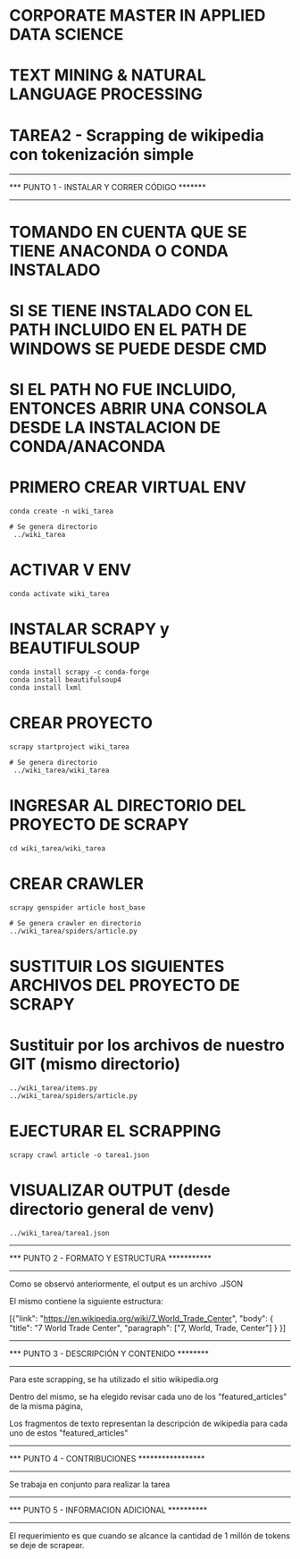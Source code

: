 # CORPORATE MASTER IN APPLIED DATA SCIENCE
# TEXT MINING & NATURAL LANGUAGE PROCESSING
# TAREA2 - Scrapping de wikipedia con tokenización simple

**********************************************
*** PUNTO 1 - INSTALAR Y CORRER CÓDIGO *******
**********************************************

# TOMANDO EN CUENTA QUE SE TIENE ANACONDA O CONDA INSTALADO
# SI SE TIENE INSTALADO CON EL PATH INCLUIDO EN EL PATH DE WINDOWS SE PUEDE DESDE CMD
# SI EL PATH NO FUE INCLUIDO, ENTONCES ABRIR UNA CONSOLA DESDE LA INSTALACION DE CONDA/ANACONDA

# PRIMERO CREAR VIRTUAL ENV

	conda create -n wiki_tarea
	
	# Se genera directorio
	 ../wiki_tarea

# ACTIVAR V ENV

	conda activate wiki_tarea

# INSTALAR SCRAPY y BEAUTIFULSOUP

	conda install scrapy -c conda-forge
	conda install beautifulsoup4
	conda install lxml

# CREAR PROYECTO

	scrapy startproject wiki_tarea

	# Se genera directorio
	 ../wiki_tarea/wiki_tarea

# INGRESAR AL DIRECTORIO DEL PROYECTO DE SCRAPY

	cd wiki_tarea/wiki_tarea

# CREAR CRAWLER

	scrapy genspider article host_base

	# Se genera crawler en directorio 
	../wiki_tarea/spiders/article.py

# SUSTITUIR LOS SIGUIENTES ARCHIVOS DEL PROYECTO DE SCRAPY
# Sustituir por los archivos de nuestro GIT (mismo directorio)

	../wiki_tarea/items.py
	../wiki_tarea/spiders/article.py

# EJECTURAR EL SCRAPPING

	scrapy crawl article -o tarea1.json

# VISUALIZAR OUTPUT (desde directorio general de venv)

	../wiki_tarea/tarea1.json

**********************************************
*** PUNTO 2 - FORMATO Y ESTRUCTURA ***********
**********************************************

Como se observó anteriormente, el output es un archivo .JSON

El mismo contiene la siguiente estructura:

[{"link": "https://en.wikipedia.org/wiki/7_World_Trade_Center", 
  "body": { "title": "7 World Trade Center", 
	     "paragraph": ["7, World, Trade, Center"]
	  }
}]

**********************************************
*** PUNTO 3 - DESCRIPCIÓN Y CONTENIDO ********
**********************************************

Para este scrapping, se ha utilizado el sitio wikipedia.org

Dentro del mismo, se ha elegido revisar cada uno de los "featured_articles" de la misma página,

Los fragmentos de texto representan la descripción de wikipedia para cada uno de estos "featured_articles"

**********************************************
*** PUNTO 4 - CONTRIBUCIONES *****************
**********************************************

Se trabaja en conjunto para realizar la tarea

**********************************************
*** PUNTO 5 - INFORMACION ADICIONAL **********
**********************************************

El requerimiento es que cuando se alcance la cantidad de 1 millón de tokens se deje de scrapear.

